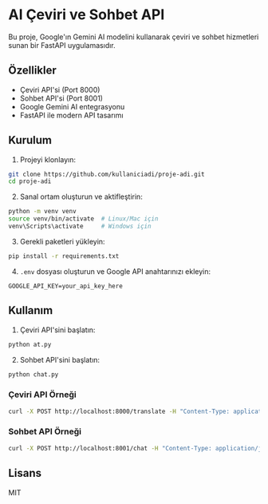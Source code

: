 # AI Çeviri ve Sohbet API

Bu proje, Google'ın Gemini AI modelini kullanarak çeviri ve sohbet hizmetleri sunan bir FastAPI uygulamasıdır.

## Özellikler

- Çeviri API'si (Port 8000)
- Sohbet API'si (Port 8001)
- Google Gemini AI entegrasyonu
- FastAPI ile modern API tasarımı

## Kurulum

1. Projeyi klonlayın:
```bash
git clone https://github.com/kullaniciadi/proje-adi.git
cd proje-adi
```

2. Sanal ortam oluşturun ve aktifleştirin:
```bash
python -m venv venv
source venv/bin/activate  # Linux/Mac için
venv\Scripts\activate     # Windows için
```

3. Gerekli paketleri yükleyin:
```bash
pip install -r requirements.txt
```

4. `.env` dosyası oluşturun ve Google API anahtarınızı ekleyin:
```
GOOGLE_API_KEY=your_api_key_here
```

## Kullanım

1. Çeviri API'sini başlatın:
```bash
python at.py
```

2. Sohbet API'sini başlatın:
```bash
python chat.py
```

### Çeviri API Örneği
```bash
curl -X POST http://localhost:8000/translate -H "Content-Type: application/json" -d '{"text": "Hello world", "language": "Türkçe"}'
```

### Sohbet API Örneği
```bash
curl -X POST http://localhost:8001/chat -H "Content-Type: application/json" -d '{"message": "Merhaba, nasılsın?"}'
```

## Lisans

MIT 